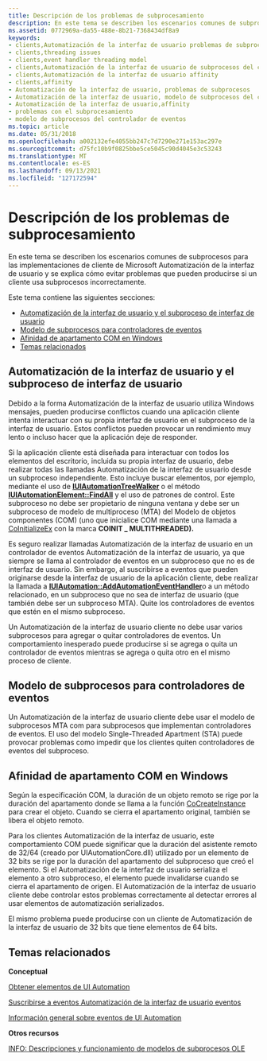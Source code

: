 ```yaml
---
title: Descripción de los problemas de subprocesamiento
description: En este tema se describen los escenarios comunes de subprocesos para las implementaciones de cliente de Microsoft Automatización de la interfaz de usuario y se explica cómo evitar problemas que pueden producirse si un cliente usa subprocesos incorrectamente.
ms.assetid: 0772969a-da55-488e-8b21-7368434df8a9
keywords:
- clients,Automatización de la interfaz de usuario problemas de subprocesos
- clients,threading issues
- clients,event handler threading model
- clients,Automatización de la interfaz de usuario de subprocesos del controlador de eventos
- clients,Automatización de la interfaz de usuario affinity
- clients,affinity
- Automatización de la interfaz de usuario, problemas de subprocesos
- Automatización de la interfaz de usuario, modelo de subprocesos del controlador de eventos
- Automatización de la interfaz de usuario,affinity
- problemas con el subprocesamiento
- modelo de subprocesos del controlador de eventos
ms.topic: article
ms.date: 05/31/2018
ms.openlocfilehash: a002132efe4055bb247c7d7290e271e153ac297e
ms.sourcegitcommit: d75fc10b9f0825bbe5ce5045c90d4045e3c53243
ms.translationtype: MT
ms.contentlocale: es-ES
ms.lasthandoff: 09/13/2021
ms.locfileid: "127172594"
---
```

# <a name="understanding-threading-issues"></a>Descripción de los problemas de subprocesamiento

En este tema se describen los escenarios comunes de subprocesos para las implementaciones de cliente de Microsoft Automatización de la interfaz de usuario y se explica cómo evitar problemas que pueden producirse si un cliente usa subprocesos incorrectamente.

Este tema contiene las siguientes secciones:

-   [Automatización de la interfaz de usuario y el subproceso de interfaz de usuario](#ui-automation-and-the-ui-thread)
-   [Modelo de subprocesos para controladores de eventos](#threading-model-for-event-handlers)
-   [Afinidad de apartamento COM en Windows](#com-apartment-affinity-on-64-bit-windows)
-   [Temas relacionados](#related-topics)

## <a name="ui-automation-and-the-ui-thread"></a>Automatización de la interfaz de usuario y el subproceso de interfaz de usuario

Debido a la forma Automatización de la interfaz de usuario utiliza Windows mensajes, pueden producirse conflictos cuando una aplicación cliente intenta interactuar con su propia interfaz de usuario en el subproceso de la interfaz de usuario. Estos conflictos pueden provocar un rendimiento muy lento o incluso hacer que la aplicación deje de responder.

Si la aplicación cliente está diseñada para interactuar con todos los elementos del escritorio, incluida su propia interfaz de usuario, debe realizar todas las llamadas Automatización de la interfaz de usuario desde un subproceso independiente. Esto incluye buscar elementos, por ejemplo, mediante el uso de [**IUIAutomationTreeWalker**](/windows/desktop/api/UIAutomationClient/nn-uiautomationclient-iuiautomationtreewalker) o el método [**IUIAutomationElement::FindAll**](/windows/desktop/api/UIAutomationClient/nf-uiautomationclient-iuiautomationelement-findall) y el uso de patrones de control. Este subproceso no debe ser propietario de ninguna ventana y debe ser un subproceso de modelo de multiproceso (MTA) del Modelo de objetos componentes (COM) (uno que inicialice COM mediante una llamada a [CoInitializeEx](/windows/win32/api/combaseapi/nf-combaseapi-coinitializeex) con la marca **COINIT \_ MULTITHREADED).**

Es seguro realizar llamadas Automatización de la interfaz de usuario en un controlador de eventos Automatización de la interfaz de usuario, ya que siempre se llama al controlador de eventos en un subproceso que no es de interfaz de usuario. Sin embargo, al suscribirse a eventos que pueden originarse desde la interfaz de usuario de la aplicación cliente, debe realizar la llamada a [**IUIAutomation::AddAutomationEventHandler**](/windows/desktop/api/UIAutomationClient/nf-uiautomationclient-iuiautomation-addautomationeventhandler)o a un método relacionado, en un subproceso que no sea de interfaz de usuario (que también debe ser un subproceso MTA). Quite los controladores de eventos que estén en el mismo subproceso.

Un Automatización de la interfaz de usuario cliente no debe usar varios subprocesos para agregar o quitar controladores de eventos. Un comportamiento inesperado puede producirse si se agrega o quita un controlador de eventos mientras se agrega o quita otro en el mismo proceso de cliente.

## <a name="threading-model-for-event-handlers"></a>Modelo de subprocesos para controladores de eventos

Un Automatización de la interfaz de usuario cliente debe usar el modelo de subprocesos MTA com para subprocesos que implementan controladores de eventos. El uso del modelo Single-Threaded Apartment (STA) puede provocar problemas como impedir que los clientes quiten controladores de eventos del subproceso.

## <a name="com-apartment-affinity-on-64-bit-windows"></a>Afinidad de apartamento COM en Windows

Según la especificación COM, la duración de un objeto remoto se rige por la duración del apartamento donde se llama a la función [CoCreateInstance](/windows/win32/api/combaseapi/nf-combaseapi-cocreateinstance) para crear el objeto. Cuando se cierra el apartamento original, también se libera el objeto remoto.

Para los clientes Automatización de la interfaz de usuario, este comportamiento COM puede significar que la duración del asistente remoto de 32/64 (creado por UIAutomationCore.dll) utilizado por un elemento de 32 bits se rige por la duración del apartamento del subproceso que creó el elemento. Si el Automatización de la interfaz de usuario serializa el elemento a otro subproceso, el elemento puede invalidarse cuando se cierra el apartamento de origen. El Automatización de la interfaz de usuario cliente debe controlar estos problemas correctamente al detectar errores al usar elementos de automatización serializados.

El mismo problema puede producirse con un cliente de Automatización de la interfaz de usuario de 32 bits que tiene elementos de 64 bits.

## <a name="related-topics"></a>Temas relacionados

<dl> <dt>

**Conceptual**
</dt> <dt>

[Obtener elementos de UI Automation](uiauto-obtainingelements.md)
</dt> <dt>

[Suscribirse a eventos Automatización de la interfaz de usuario eventos](uiauto-eventsforclients.md)
</dt> <dt>

[Información general sobre eventos de UI Automation](uiauto-eventsoverview.md)
</dt> <dt>

**Otros recursos**
</dt> <dt>

[INFO: Descripciones y funcionamiento de modelos de subprocesos OLE](https://support.microsoft.com/kb/150777)
</dt> </dl>

 

 